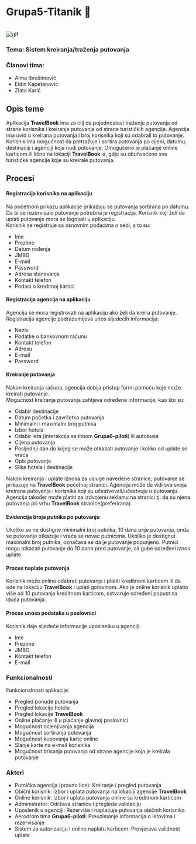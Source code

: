 # Grupa5-Titanik :ship:


\
![gif](https://im-01.gifer.com/4A9f.gif)

### Tema: Sistem kreiranja/traženja putovanja
### Članovi tima:
- Alma Ibrašimović
- Eldin Kapetanović
- Zlata Karić

## Opis teme
Aplikacija **TravelBook** ima za cilj da pojednostavi traženje putovanja od strane korisnika i kreiranje putovanja od strane turističkih agencija. Agencija ima uvid u kreirana putovanja i broj korisnika koji su odabrali to putovanje. Korisnik ima mogućnost da pretražuje i sortira putovanja po cijeni, datumu, destinaciji i agenciji koja nudi putovanje. Omogućeno je plaćanje online karticom ili lično na lokaciji **TravelBook**-a, gdje su obuhvaćene sve turističke agencije koje su kreirale putovanja.


## Procesi
#### Registracija korisnika na aplikaciju
Na početnom prikazu aplikacije prikazuju se putovanja sortirana po datumu. Da bi se rezervisalo putovanje potrebna je registracija. Korisnik koji želi da uplati putovanje mora se logovati u aplikaciju.<br/>
Korisnik se registruje sa osnovnim podacima o sebi, a to su:
* Ime
* Prezime
* Datum rođenja
* JMBG
* E-mail
* Password
* Adresa stanovanja
* Kontakt telefon
* Podaci o kreditnoj kartici

#### Registracija agencija na aplikaciju
Agencija se mora registrovati na aplikaciju ako želi da kreira putovanje.<br/>
Registracija agencije podrazumijeva unos sljedećih informacija:
* Naziv 
* Podatke o bankovnom računu
* Kontakt telefon
* Adresu
* E-mail
* Password

#### Kreiranje putovanja
Nakon kreiranja računa, agencija dobija pristup formi pomoću koje može kreirati putovanje.<br/> 
Mogućnost kreiranja putovanja zahtjeva određene informacije, kao što su:
* Odabir destinacije
* Datum početka i završetka putovanja
* Minimalni i maximalni broj putnika
* Izbor hotela
* Odabir leta (interakcija sa timom **Grupa6-piloti**) ili autobusa
* Cijena putovanja
* Posljednji dan do kojeg se može otkazati putovanje i koliko od uplate se vraća
* Opis putovanja
* Slike hotela i destinacije<br/>

<left>Nakon kreiranja i uplate iznosa za usluge navedene stranice, putovanje se prikazuje na **TravelBook** početnoj stranici.
 Agencija može da vidi sva svoja kreirana putovanja i korisnike koji su učestvovali/učestvuju u putovanju.
 Agencija također može platiti za izdvojenu reklamu na stranici tj. da su njena putovanja pri vrhu **TravelBook** stranice(preferirana). 


#### Evidencija broja putnika po putovanju
Ukoliko se ne dostigne minimalni broj putnika, 10 dana prije putovanja, onda se putovanje otkazuje i vraća se novac putnicima.
Ukoliko je dostignut maximalni broj putnika, označava se da je putovanje popunjeno. 
Putnici mogu otkazati putovanje do 10 dana pred putovanje, ali gube određeni iznos uplate.

#### Proces naplate putovanja
Korisnik može online odabrati putovanje i platiti kreditnom karticom ili da ode na lokaciju **TravelBook** i uplati gotovinom.
Ako je online korisnik uplatio više od 10 putovanja kreditnom karticom, ostvaruje određeni popust na iduća putovanja.

#### Proces unosa podataka u poslovnici
Korisnik daje sljedeće informacije uposleniku u agenciji:
* Ime
* Prezime
* JMBG
* Kontakt telefon
* E-mail



### Funkcionalnosti
Funkcionalnosti aplikacije:
* Pregled ponude putovanja
* Pregled lokacije hotela
* Pregled lokacije **TravelBook**
* Online plaćanje ili u plaćanje glavnoj poslovnici
* Mogućnost ocjenjivanja agencija
* Mogućnost sortiranja putovanja
* Mogućnost kupovanja karte online
* Slanje karte na e-mail korisnika
* Mogućnost brisanja putovanja od strane agencije koja je kreirala putovanje


### Akteri
* Putnička agencija (pravno lice): Kreiranje i pregled putovanja 
* Obični korisnik: Izbor i uplata putovanja na lokaciji agencije **TravelBook**
* Online korisnik: Izbor i uplata putovanja online sa kreditnom karticom
* Administrator: Održava stranicu i pregleda validaciju
* Uposlenik u agenciji: Rezerviše i naplaćuje putovanja običnih korisnika
* Aerodrom tima **Grupa6-piloti**: Preuzimanje informacija o letovima i rezervisanje 
* Sistem za autorizaciju i online naplatu karticom: Provjerava validnost uplate






